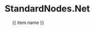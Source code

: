 # StandardNodes.Net

<ul class="list">
  <li v-for="item in data.classes" :key="item">
    <router-link :to="item.link">
      <Icon type="class" />
      <span>{{ item.name }}</span>
    </router-link>
  </li>
</ul>

<script setup>
import data from "../../../../reflections/standard-nodes/net.json";
import Icon from "../../../../components/api/Icon.vue";
</script>

<style scoped>
.list {
  column-count: 3;
  column-gap: 3rem;
  list-style: none;
}
.list li a {
  white-space: nowrap;
}

@media (max-width: 945px) {
  .list {
    column-count: 2;
  }
}
@media (max-width: 490px) {
  .list {
    column-count: 1;
  }
}
</style>
